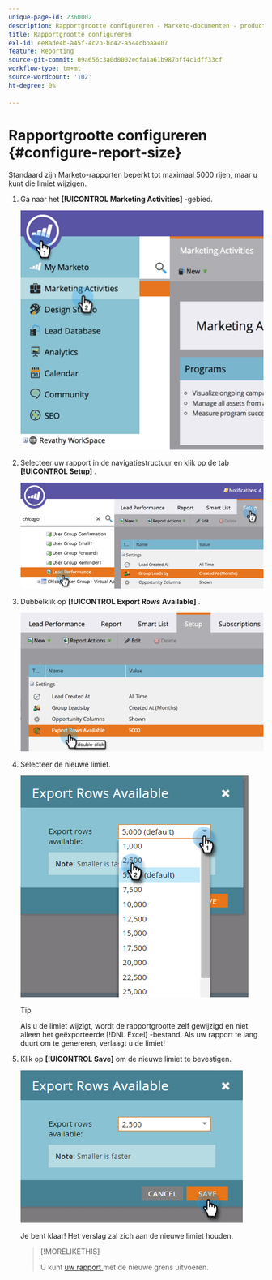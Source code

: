 ```yaml
---
unique-page-id: 2360002
description: Rapportgrootte configureren - Marketo-documenten - productdocumentatie
title: Rapportgrootte configureren
exl-id: ee8ade4b-a45f-4c2b-bc42-a544cbbaa407
feature: Reporting
source-git-commit: 09a656c3a0d0002edfa1a61b987bff4c1dff33cf
workflow-type: tm+mt
source-wordcount: '102'
ht-degree: 0%

---
```


# Rapportgrootte configureren {#configure-report-size}

Standaard zijn Marketo-rapporten beperkt tot maximaal 5000 rijen, maar u kunt die limiet wijzigen.

1. Ga naar het **[!UICONTROL Marketing Activities]** -gebied.

   ![](assets/image2014-9-16-10-3a53-3a57.png)

1. Selecteer uw rapport in de navigatiestructuur en klik op de tab **[!UICONTROL Setup]** .

   ![](assets/image2014-9-16-10-3a54-3a1.png)

1. Dubbelklik op **[!UICONTROL Export Rows Available]** .

   ![](assets/image2014-9-16-10-3a54-3a5.png)

1. Selecteer de nieuwe limiet.

   ![](assets/image2016-3-2-9-3a13-3a0.png)

   >[!TIP]
   >
   >Als u de limiet wijzigt, wordt de rapportgrootte zelf gewijzigd en niet alleen het geëxporteerde [!DNL Excel] -bestand. Als uw rapport te lang duurt om te genereren, verlaagt u de limiet!

1. Klik op **[!UICONTROL Save]** om de nieuwe limiet te bevestigen.

   ![](assets/image2016-3-2-9-3a13-3a59.png)

   Je bent klaar! Het verslag zal zich aan de nieuwe limiet houden.

   >[!MORELIKETHIS]
   >
   >U kunt [ uw rapport ](/help/marketo/product-docs/reporting/basic-reporting/report-activity/export-a-report-to-excel.md) met de nieuwe grens uitvoeren.
